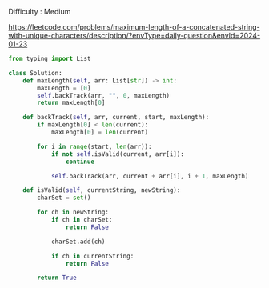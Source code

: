 Difficulty : Medium 

https://leetcode.com/problems/maximum-length-of-a-concatenated-string-with-unique-characters/description/?envType=daily-question&envId=2024-01-23

```python
from typing import List

class Solution:
    def maxLength(self, arr: List[str]) -> int:
        maxLength = [0]
        self.backTrack(arr, "", 0, maxLength)
        return maxLength[0]

    def backTrack(self, arr, current, start, maxLength):
        if maxLength[0] < len(current):
            maxLength[0] = len(current)

        for i in range(start, len(arr)):
            if not self.isValid(current, arr[i]):
                continue

            self.backTrack(arr, current + arr[i], i + 1, maxLength)

    def isValid(self, currentString, newString):
        charSet = set()

        for ch in newString:
            if ch in charSet:
                return False

            charSet.add(ch)

            if ch in currentString:
                return False

        return True

```
